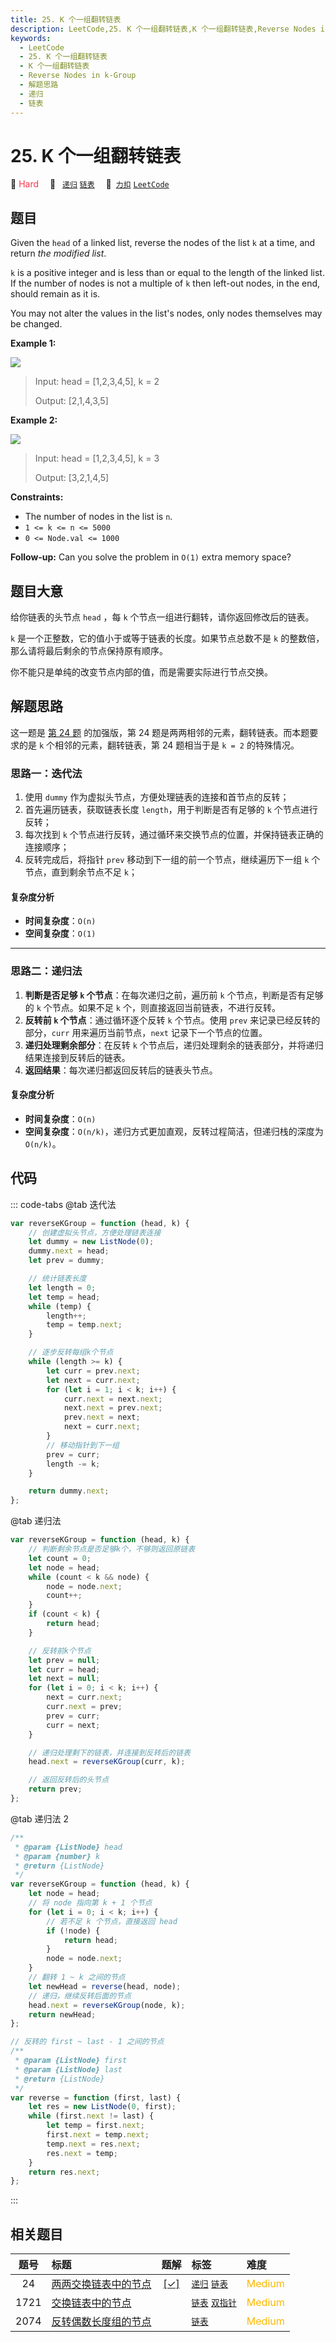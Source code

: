 ```yaml
---
title: 25. K 个一组翻转链表
description: LeetCode,25. K 个一组翻转链表,K 个一组翻转链表,Reverse Nodes in k-Group,解题思路,递归,链表
keywords:
  - LeetCode
  - 25. K 个一组翻转链表
  - K 个一组翻转链表
  - Reverse Nodes in k-Group
  - 解题思路
  - 递归
  - 链表
---
```


# 25. K 个一组翻转链表

🔴 <font color=#ff334b>Hard</font>&emsp; 🔖&ensp; [`递归`](/tag/recursion.md) [`链表`](/tag/linked-list.md)&emsp; 🔗&ensp;[`力扣`](https://leetcode.cn/problems/reverse-nodes-in-k-group) [`LeetCode`](https://leetcode.com/problems/reverse-nodes-in-k-group)

## 题目

Given the `head` of a linked list, reverse the nodes of the list `k` at a
time, and return _the modified list_.

`k` is a positive integer and is less than or equal to the length of the
linked list. If the number of nodes is not a multiple of `k` then left-out
nodes, in the end, should remain as it is.

You may not alter the values in the list's nodes, only nodes themselves may be
changed.

**Example 1:**

![](https://assets.leetcode.com/uploads/2020/10/03/reverse_ex1.jpg)

> Input: head = [1,2,3,4,5], k = 2
>
> Output: [2,1,4,3,5]

**Example 2:**

![](https://assets.leetcode.com/uploads/2020/10/03/reverse_ex2.jpg)

> Input: head = [1,2,3,4,5], k = 3
>
> Output: [3,2,1,4,5]

**Constraints:**

- The number of nodes in the list is `n`.
- `1 <= k <= n <= 5000`
- `0 <= Node.val <= 1000`

**Follow-up:** Can you solve the problem in `O(1)` extra memory space?

## 题目大意

给你链表的头节点 `head` ，每 `k` 个节点一组进行翻转，请你返回修改后的链表。

`k` 是一个正整数，它的值小于或等于链表的长度。如果节点总数不是 `k` 的整数倍，那么请将最后剩余的节点保持原有顺序。

你不能只是单纯的改变节点内部的值，而是需要实际进行节点交换。

## 解题思路

这一题是 [第 24 题](./0024.md) 的加强版，第 24 题是两两相邻的元素，翻转链表。而本题要求的是 `k` 个相邻的元素，翻转链表，第 24 题相当于是 `k = 2` 的特殊情况。

### 思路一：迭代法

1. 使用 `dummy` 作为虚拟头节点，方便处理链表的连接和首节点的反转；
2. 首先遍历链表，获取链表长度 `length`，用于判断是否有足够的 `k` 个节点进行反转；
3. 每次找到 `k` 个节点进行反转，通过循环来交换节点的位置，并保持链表正确的连接顺序；
4. 反转完成后，将指针 `prev` 移动到下一组的前一个节点，继续遍历下一组 `k` 个节点，直到剩余节点不足 `k`；

#### 复杂度分析

- **时间复杂度**：`O(n)`
- **空间复杂度**：`O(1)`

---

### 思路二：递归法

1. **判断是否足够 `k` 个节点**：在每次递归之前，遍历前 `k` 个节点，判断是否有足够的 `k` 个节点。如果不足 `k` 个，则直接返回当前链表，不进行反转。
2. **反转前 `k` 个节点**：通过循环逐个反转 `k` 个节点。使用 `prev` 来记录已经反转的部分，`curr` 用来遍历当前节点，`next` 记录下一个节点的位置。
3. **递归处理剩余部分**：在反转 `k` 个节点后，递归处理剩余的链表部分，并将递归结果连接到反转后的链表。
4. **返回结果**：每次递归都返回反转后的链表头节点。

#### 复杂度分析

- **时间复杂度**：`O(n)`
- **空间复杂度**：`O(n/k)`，递归方式更加直观，反转过程简洁，但递归栈的深度为 `O(n/k)`。

## 代码

::: code-tabs
@tab 迭代法

```javascript
var reverseKGroup = function (head, k) {
	// 创建虚拟头节点，方便处理链表连接
	let dummy = new ListNode(0);
	dummy.next = head;
	let prev = dummy;

	// 统计链表长度
	let length = 0;
	let temp = head;
	while (temp) {
		length++;
		temp = temp.next;
	}

	// 逐步反转每组k个节点
	while (length >= k) {
		let curr = prev.next;
		let next = curr.next;
		for (let i = 1; i < k; i++) {
			curr.next = next.next;
			next.next = prev.next;
			prev.next = next;
			next = curr.next;
		}
		// 移动指针到下一组
		prev = curr;
		length -= k;
	}

	return dummy.next;
};
```

@tab 递归法

```javascript
var reverseKGroup = function (head, k) {
	// 判断剩余节点是否足够k个，不够则返回原链表
	let count = 0;
	let node = head;
	while (count < k && node) {
		node = node.next;
		count++;
	}
	if (count < k) {
		return head;
	}

	// 反转前k个节点
	let prev = null;
	let curr = head;
	let next = null;
	for (let i = 0; i < k; i++) {
		next = curr.next;
		curr.next = prev;
		prev = curr;
		curr = next;
	}

	// 递归处理剩下的链表，并连接到反转后的链表
	head.next = reverseKGroup(curr, k);

	// 返回反转后的头节点
	return prev;
};
```

@tab 递归法 2

```javascript
/**
 * @param {ListNode} head
 * @param {number} k
 * @return {ListNode}
 */
var reverseKGroup = function (head, k) {
	let node = head;
	// 将 node 指向第 k + 1 个节点
	for (let i = 0; i < k; i++) {
		// 若不足 k 个节点，直接返回 head
		if (!node) {
			return head;
		}
		node = node.next;
	}
	// 翻转 1 ~ k 之间的节点
	let newHead = reverse(head, node);
	// 递归，继续反转后面的节点
	head.next = reverseKGroup(node, k);
	return newHead;
};

// 反转的 first ~ last - 1 之间的节点
/**
 * @param {ListNode} first
 * @param {ListNode} last
 * @return {ListNode}
 */
var reverse = function (first, last) {
	let res = new ListNode(0, first);
	while (first.next != last) {
		let temp = first.next;
		first.next = temp.next;
		temp.next = res.next;
		res.next = temp;
	}
	return res.next;
};
```

:::

## 相关题目

<!-- prettier-ignore -->
| 题号 | 标题 | 题解 | 标签 | 难度 |
| :------: | :------ | :------: | :------ | :------ |
| 24 | [两两交换链表中的节点](https://leetcode.com/problems/swap-nodes-in-pairs) | [[✓]](/problem/0024.md) |  [`递归`](/tag/recursion.md) [`链表`](/tag/linked-list.md) | <font color=#ffb800>Medium</font> |
| 1721 | [交换链表中的节点](https://leetcode.com/problems/swapping-nodes-in-a-linked-list) |  |  [`链表`](/tag/linked-list.md) [`双指针`](/tag/two-pointers.md) | <font color=#ffb800>Medium</font> |
| 2074 | [反转偶数长度组的节点](https://leetcode.com/problems/reverse-nodes-in-even-length-groups) |  |  [`链表`](/tag/linked-list.md) | <font color=#ffb800>Medium</font> |